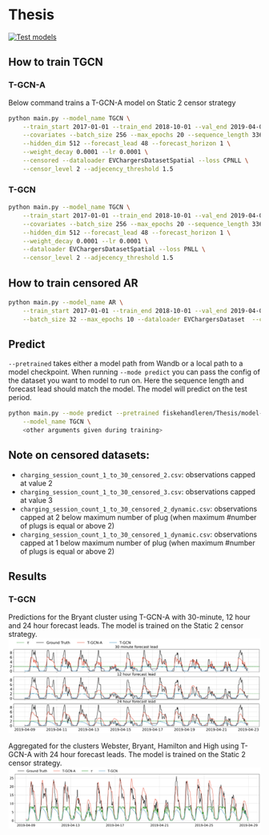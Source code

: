 # Thesis

[![Test models](https://github.com/Fiskehandleren/Thesis/actions/workflows/models.yml/badge.svg)](https://github.com/Fiskehandleren/Thesis/actions/workflows/models.yml)

## How to train TGCN

### T-GCN-A

Below command trains a T-GCN-A model on Static 2 censor strategy

```bash
python main.py --model_name TGCN \
    --train_start 2017-01-01 --train_end 2018-10-01 --val_end 2019-04-01 --test_end 2019-07-01 \
    --covariates --batch_size 256 --max_epochs 20 --sequence_length 336 \
    --hidden_dim 512 --forecast_lead 48 --forecast_horizon 1 \
    --weight_decay 0.0001 --lr 0.0001 \
    --censored --dataloader EVChargersDatasetSpatial --loss CPNLL \
    --censor_level 2 --adjecency_threshold 1.5
```

### T-GCN

```bash
python main.py --model_name TGCN \
    --train_start 2017-01-01 --train_end 2018-10-01 --val_end 2019-04-01 --test_end 2019-07-01 \
    --covariates --batch_size 256 --max_epochs 20 --sequence_length 336 \
    --hidden_dim 512 --forecast_lead 48 --forecast_horizon 1 \
    --weight_decay 0.0001 --lr 0.0001 \
    --dataloader EVChargersDatasetSpatial --loss PNLL \
    --censor_level 2 --adjecency_threshold 1.5
```

## How to train censored AR

```bash
python main.py --model_name AR \
    --train_start 2017-01-01 --train_end 2018-10-01 --val_end 2019-04-01 --test_end 2019-07-01 \
    --batch_size 32 --max_epochs 10 --dataloader EVChargersDataset  --censored --loss CPNLL --cluster WEBSTER
```

## Predict

`--pretrained` takes either a model path from Wandb or a local path to a model checkpoint. When running `--mode predict` you can pass the config of the dataset you want to model to run on. Here the sequence length and forecast lead should match the model. The model will predict on the test period.

```bash
python main.py --mode predict --pretrained fiskehandleren/Thesis/model-232ybnqc:v1 \
    --model_name TGCN \
    <other arguments given during training>
```

## Note on censored datasets:

- `charging_session_count_1_to_30_censored_2.csv`: observations capped at value 2
- `charging_session_count_1_to_30_censored_3.csv`: observations capped at value 3
- `charging_session_count_1_to_30_censored_2_dynamic.csv`: observations capped at 2 below maximum number of plug (when maximum #number of plugs is equal or above 2)
- `charging_session_count_1_to_30_censored_1_dynamic.csv`: observations capped at 1 below maximum number of plug (when maximum #number of plugs is equal or above 2)

## Results

### T-GCN

Predictions for the Bryant cluster using T-GCN-A with 30-minute, 12 hour and 24 hour forecast leads. The model is trained on the Static 2 censor strategy.
![T-GCN-A](Figures/aware_vs_unaware_forecast_leads_BRYANT_1_24_48.png)

Aggregated for the clusters Webster, Bryant, Hamilton and High using T-GCN-A with 24 hour forecast leads. The model is trained on the Static 2 censor strategy.
![boi](Figures/total_webster_bryant_hamilton_high.png)
